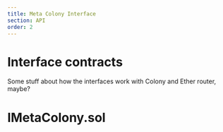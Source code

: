 ```yaml
---
title: Meta Colony Interface
section: API
order: 2
---
```


# Interface contracts

Some stuff about how the interfaces work with Colony and Ether router, maybe?

# IMetaColony.sol
